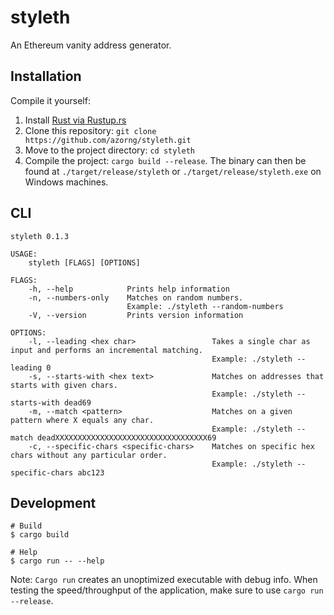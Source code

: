 # styleth

An Ethereum vanity address generator.

## Installation
Compile it yourself:
1. Install [Rust via Rustup.rs](http://rustup.rs/)
2. Clone this repository: `git clone https://github.com/azorng/styleth.git`
3. Move to the project directory: `cd styleth`
4. Compile the project: `cargo build --release`. The binary can then be found at `./target/release/styleth` or `./target/release/styleth.exe` on Windows machines.

## CLI

```
styleth 0.1.3

USAGE:
    styleth [FLAGS] [OPTIONS]

FLAGS:
    -h, --help            Prints help information
    -n, --numbers-only    Matches on random numbers.
                          Example: ./styleth --random-numbers
    -V, --version         Prints version information

OPTIONS:
    -l, --leading <hex char>                 Takes a single char as input and performs an incremental matching.
                                             Example: ./styleth --leading 0
    -s, --starts-with <hex text>             Matches on addresses that starts with given chars.
                                             Example: ./styleth --starts-with dead69
    -m, --match <pattern>                    Matches on a given pattern where X equals any char.
                                             Example: ./styleth --match deadXXXXXXXXXXXXXXXXXXXXXXXXXXXXXXXXXX69
    -c, --specific-chars <specific-chars>    Matches on specific hex chars without any particular order.
                                             Example: ./styleth --specific-chars abc123
```

## Development

```shell
# Build
$ cargo build

# Help
$ cargo run -- --help
```

Note: `Cargo run` creates an unoptimized executable with debug info. When testing
the speed/throughput of the application, make sure to use `cargo run --release`.
